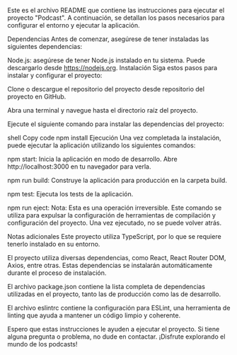 Este es el archivo README que contiene las instrucciones para ejecutar el proyecto "Podcast". A continuación, se detallan los pasos necesarios para configurar el entorno y ejecutar la aplicación.

Dependencias
Antes de comenzar, asegúrese de tener instaladas las siguientes dependencias:

Node.js: asegúrese de tener Node.js instalado en tu sistema. Puede descargarlo desde https://nodejs.org.
Instalación
Siga estos pasos para instalar y configurar el proyecto:

Clone o descargue el repositorio del proyecto desde repositorio del proyecto en GitHub.

Abra una terminal y navegue hasta el directorio raíz del proyecto.

Ejecute el siguiente comando para instalar las dependencias del proyecto:

shell
Copy code
npm install
Ejecución
Una vez completada la instalación, puede ejecutar la aplicación utilizando los siguientes comandos:

npm start: Inicia la aplicación en modo de desarrollo. Abre http://localhost:3000 en tu navegador para verla.

npm run build: Construye la aplicación para producción en la carpeta build.

npm test: Ejecuta los tests de la aplicación.

npm run eject: Nota: Esta es una operación irreversible. Este comando se utiliza para expulsar la configuración de herramientas de compilación y configuración del proyecto. Una vez ejecutado, no se puede volver atrás.

Notas adicionales
Este proyecto utiliza TypeScript, por lo que se requiere tenerlo instalado en su entorno.

El proyecto utiliza diversas dependencias, como React, React Router DOM, Axios, entre otras. Estas dependencias se instalarán automáticamente durante el proceso de instalación.

El archivo package.json contiene la lista completa de dependencias utilizadas en el proyecto, tanto las de producción como las de desarrollo.

El archivo eslintrc contiene la configuración para ESLint, una herramienta de linting que ayuda a mantener un código limpio y coherente.

Espero que estas instrucciones le ayuden a ejecutar el proyecto. Si tiene alguna pregunta o problema, no dude en contactar. ¡Disfrute explorando el mundo de los podcasts!